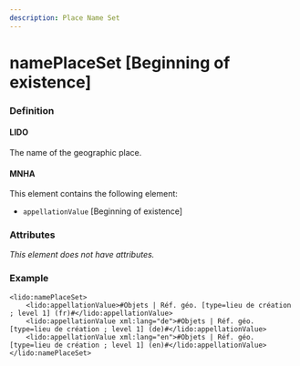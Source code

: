 ```yaml
---
description: Place Name Set
---
```


# namePlaceSet \[Beginning of existence]

### Definition

#### LIDO

The name of the geographic place.

#### MNHA

This element contains the following element:

* `appellationValue` \[Beginning of existence]

### Attributes

_This element does not have attributes._

### Example

```markup
<lido:namePlaceSet>
    <lido:appellationValue>#Objets | Réf. géo. [type=lieu de création ; level 1] (fr)#</lido:appellationValue>
    <lido:appellationValue xml:lang="de">#Objets | Réf. géo. [type=lieu de création ; level 1] (de)#</lido:appellationValue>
    <lido:appellationValue xml:lang="en">#Objets | Réf. géo. [type=lieu de création ; level 1] (en)#</lido:appellationValue>
</lido:namePlaceSet>
```
